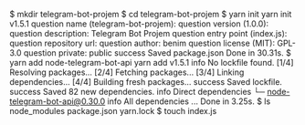 $ mkdir telegram-bot-projem
$ cd telegram-bot-projem
$ yarn init
yarn init v1.5.1
question name (telegram-bot-projem): 
question version (1.0.0): 
question description: Telegram Bot Projem
question entry point (index.js): 
question repository url: 
question author: benim
question license (MIT): GPL-3.0
question private: public
success Saved package.json
Done in 30.31s.
$ yarn add node-telegram-bot-api
yarn add v1.5.1
info No lockfile found.
[1/4] Resolving packages...
[2/4] Fetching packages...
[3/4] Linking dependencies...
[4/4] Building fresh packages...
success Saved lockfile.
success Saved 82 new dependencies.
info Direct dependencies
└─ node-telegram-bot-api@0.30.0
info All dependencies
...
Done in 3.25s.
$ ls
node_modules  package.json  yarn.lock
$ touch index.js
